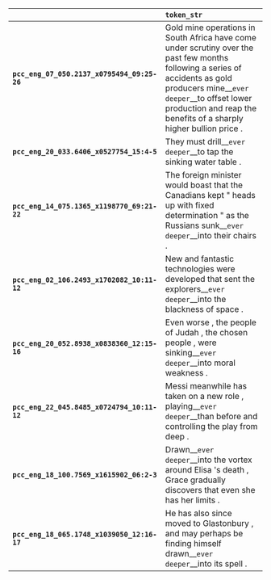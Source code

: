 |                                             | `token_str`                                                                                                                                                                                                                                          |
|:--------------------------------------------|:-----------------------------------------------------------------------------------------------------------------------------------------------------------------------------------------------------------------------------------------------------|
| **`pcc_eng_07_050.2137_x0795494_09:25-26`** | Gold mine operations in South Africa have come under scrutiny over the past few months following a series of accidents as gold producers mine__``ever deeper``__to offset lower production and reap the benefits of a sharply higher bullion price . |
| **`pcc_eng_20_033.6406_x0527754_15:4-5`**   | They must drill__``ever deeper``__to tap the sinking water table .                                                                                                                                                                                   |
| **`pcc_eng_14_075.1365_x1198770_69:21-22`** | The foreign minister would boast that the Canadians kept " heads up with fixed determination " as the Russians sunk__``ever deeper``__into their chairs .                                                                                            |
| **`pcc_eng_02_106.2493_x1702082_10:11-12`** | New and fantastic technologies were developed that sent the explorers__``ever deeper``__into the blackness of space .                                                                                                                                |
| **`pcc_eng_20_052.8938_x0838360_12:15-16`** | Even worse , the people of Judah , the chosen people , were sinking__``ever deeper``__into moral weakness .                                                                                                                                          |
| **`pcc_eng_22_045.8485_x0724794_10:11-12`** | Messi meanwhile has taken on a new role , playing__``ever deeper``__than before and controlling the play from deep .                                                                                                                                 |
| **`pcc_eng_18_100.7569_x1615902_06:2-3`**   | Drawn__``ever deeper``__into the vortex around Elisa 's death , Grace gradually discovers that even she has her limits .                                                                                                                             |
| **`pcc_eng_18_065.1748_x1039050_12:16-17`** | He has also since moved to Glastonbury , and may perhaps be finding himself drawn__``ever deeper``__into its spell .                                                                                                                                 |